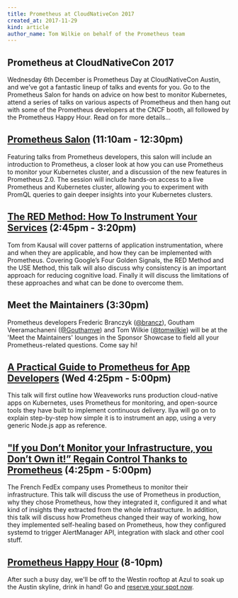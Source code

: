 ```yaml
---
title: Prometheus at CloudNativeCon 2017
created_at: 2017-11-29
kind: article
author_name: Tom Wilkie on behalf of the Prometheus team
---
```


## Prometheus at CloudNativeCon 2017

Wednesday 6th December is Prometheus Day at CloudNativeCon Austin, and we’ve got
a fantastic lineup of talks and events for you.  Go to the Prometheus Salon for
hands on advice on how best to monitor Kubernetes, attend a series of talks on
various aspects of Prometheus and then hang out with some of the Prometheus developers at the CNCF
booth, all followed by the Prometheus Happy Hour.  Read on for more details...

<!-- more -->

##  [Prometheus Salon](https://kccncna17.sched.com/event/Cs4d/prometheus-salon-hosted-by-frederic-branczyk-coreos-bob-cotton-freshtracksio-goutham-veeramanchaneni-tom-wilkie-kausal) (11:10am - 12:30pm)

Featuring talks from Prometheus developers, this salon will include an introduction
to Prometheus, a closer look at how you can use Prometheus to monitor your Kubernetes
cluster, and a discussion of the new features in Prometheus 2.0.  The session will
include hands-on access to a live Prometheus and Kubernetes cluster, allowing you
to experiment with PromQL queries to gain deeper insights into your Kubernetes clusters.

## [The RED Method: How To Instrument Your Services](https://kccncna17.sched.com/event/CU8K/the-red-method-how-to-instrument-your-services-b-tom-wilkie-kausal) (2:45pm - 3:20pm)

Tom from Kausal will cover patterns of application instrumentation, where and when they are applicable, and how they can be implemented with Prometheus.  Covering Google’s Four Golden Signals, the RED Method and the USE Method, this talk will also discuss why consistency is an important approach for reducing cognitive load. Finally it will discuss the limitations of these approaches and what can be done to overcome them.

## Meet the Maintainers (3:30pm)

Prometheus developers Frederic Branczyk ([@brancz](https://github.com/brancz)),
Goutham Veeramachaneni ([@Gouthamve](https://github.com/gouthamve)) and Tom Wilkie
([@tomwilkie](https://github.com/tomwilkie)) will be at the 'Meet the Maintainers'
lounges in the Sponsor Showcase to field all your Prometheus-related questions.
Come say hi!

## [A Practical Guide to Prometheus for App Developers](https://kccncna17.sched.com/event/CU5y/a-practical-guide-to-prometheus-for-app-developers-b-ilya-dmitrichenko-weaveworks) (Wed 4:25pm - 5:00pm)

This talk will first outline how Weaveworks runs production cloud-native apps on Kubernetes,
uses Prometheus for monitoring, and open-source tools they have
built to implement continuous delivery.  Ilya will go on to explain step-by-step
how simple it is to instrument an app, using a very generic Node.js app as reference.

## ["If you Don’t Monitor your Infrastructure, you Don’t Own it!” Regain Control Thanks to Prometheus](https://kccncna17.sched.com/event/CU5w/if-you-dont-monitor-your-infrastructure-you-dont-own-it-regain-control-thanks-to-prometheus-i-etienne-coutaud-guillaume-lefevre-octo-technology) (4:25pm - 5:00pm)

The French FedEx company uses Prometheus to monitor their infrastructure.  This talk
will discuss the use of Prometheus in production, why they chose Prometheus, how they
integrated it, configured it and what kind of insights they extracted from the
whole infrastructure.  In addition, this talk will discuss how Prometheus changed
their way of working, how they implemented self-healing based on Prometheus, how they
configured systemd to trigger AlertManager API, integration with slack and other cool stuff.

## [Prometheus Happy Hour](http://kubecon.freshtracks.io/) (8-10pm)

After such a busy day, we'll be off to the Westin rooftop at Azul to soak up the
Austin skyline, drink in hand!  Go and [reserve your spot now](http://kubecon.freshtracks.io/).
